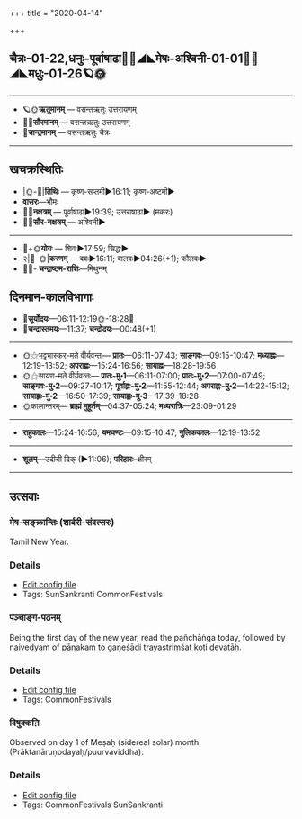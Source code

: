 +++
title = "2020-04-14"

+++
## चैत्रः-01-22,धनुः-पूर्वाषाढा🌛🌌◢◣मेषः-अश्विनी-01-01🌌🌞◢◣मधुः-01-26🪐🌞
___________________
- 🪐🌞**ऋतुमानम्** — वसन्तऋतुः उत्तरायणम्
- 🌌🌞**सौरमानम्** — वसन्तऋतुः उत्तरायणम्
- 🌛**चान्द्रमानम्** — वसन्तऋतुः चैत्रः
___________________


## खचक्रस्थितिः
- |🌞-🌛|**तिथिः** — कृष्ण-सप्तमी►16:11; कृष्ण-अष्टमी►  
- **वासरः**—भौमः  
- 🌌🌛**नक्षत्रम्** — पूर्वाषाढा►19:39; उत्तराषाढा► (मकरः)  
- 🌌🌞**सौर-नक्षत्रम्** — अश्विनी►  
___________________
- 🌛+🌞**योगः** — शिवः►17:59; सिद्धः►  
- २|🌛-🌞|**करणम्** — बवः►16:11; बालवः►04:26(+1); कौलवः►  
- 🌌🌛- **चन्द्राष्टम-राशिः**—मिथुनम्  


## दिनमान-कालविभागाः
- 🌅**सूर्योदयः**—06:11-12:19🌞️-18:28🌇  
- 🌛**चन्द्रास्तमयः**—11:37; **चन्द्रोदयः**—00:48(+1)  
___________________
- 🌞⚝भट्टभास्कर-मते वीर्यवन्तः— **प्रातः**—06:11-07:43; **साङ्गवः**—09:15-10:47; **मध्याह्नः**—12:19-13:52; **अपराह्णः**—15:24-16:56; **सायाह्नः**—18:28-19:56  
- 🌞⚝सायण-मते वीर्यवन्तः— **प्रातः-मु॰1**—06:11-07:00; **प्रातः-मु॰2**—07:00-07:49; **साङ्गवः-मु॰2**—09:27-10:17; **पूर्वाह्णः-मु॰2**—11:55-12:44; **अपराह्णः-मु॰2**—14:22-15:12; **सायाह्णः-मु॰2**—16:50-17:39; **सायाह्णः-मु॰3**—17:39-18:28  
- 🌞कालान्तरम्— **ब्राह्मं मुहूर्तम्**—04:37-05:24; **मध्यरात्रिः**—23:09-01:29  
___________________
- **राहुकालः**—15:24-16:56; **यमघण्टः**—09:15-10:47; **गुलिककालः**—12:19-13:52  
___________________
- **शूलम्**—उदीची दिक् (►11:06); **परिहारः**–क्षीरम्  
___________________

## उत्सवाः
### मेष-सङ्क्रान्तिः (शार्वरी-संवत्सरः)

Tamil New Year.

### Details
- [Edit config file](https://github.com/sanskrit-coders/adyatithi/tree/master/time_focus/sankrAnti/description_only/mESa-saGkrAntiH.toml)
- Tags: SunSankranti CommonFestivals


### पञ्चाङ्ग-पठनम्

Being the first day of the new year, read the pañchāṅga today, followed by naivedyam of pānakam to gaṇeśādi trayastriṃśat koṭi devatāḥ.

### Details
- [Edit config file](https://github.com/sanskrit-coders/adyatithi/tree/master/time_focus/misc/description_only/paJcAGga-paThanam.toml)
- Tags: CommonFestivals


### विषुक्कऩि

Observed on day 1 of Meṣaḥ (sidereal solar) month (Prāktanāruṇodayaḥ/puurvaviddha). 

### Details
- [Edit config file](https://github.com/sanskrit-coders/adyatithi/tree/master/tamil/sidereal_solar_month/day/01/01/viSukkan2i.toml)
- Tags: CommonFestivals SunSankranti


